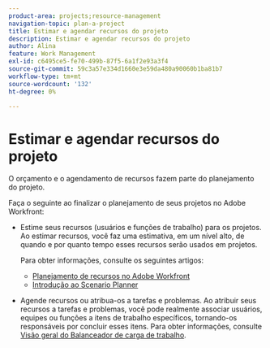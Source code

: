 ```yaml
---
product-area: projects;resource-management
navigation-topic: plan-a-project
title: Estimar e agendar recursos do projeto
description: Estimar e agendar recursos do projeto
author: Alina
feature: Work Management
exl-id: c6495ce5-fe70-499b-87f5-6a1f2e93a3f4
source-git-commit: 59c3a57e334d1660e3e59da480a90060b1ba81b7
workflow-type: tm+mt
source-wordcount: '132'
ht-degree: 0%

---
```


# Estimar e agendar recursos do projeto

<!--
<p data-mc-conditions="QuicksilverOrClassic.Draft mode">(NOTE: this article is only valuable for searching. All the information resides in other articles.)</p>
-->

O orçamento e o agendamento de recursos fazem parte do planejamento do projeto.

Faça o seguinte ao finalizar o planejamento de seus projetos no Adobe Workfront:

* Estime seus recursos (usuários e funções de trabalho) para os projetos. Ao estimar recursos, você faz uma estimativa, em um nível alto, de quando e por quanto tempo esses recursos serão usados em projetos.

  Para obter informações, consulte os seguintes artigos:

   * [Planejamento de recursos no Adobe Workfront](../../../resource-mgmt/resource-planning/resource-planning-overview.md)
   * [Introdução ao Scenario Planner](../../../scenario-planner/get-started-with-scenario-planning.md)

* Agende recursos ou atribua-os a tarefas e problemas. Ao atribuir seus recursos a tarefas e problemas, você pode realmente associar usuários, equipes ou funções a itens de trabalho específicos, tornando-os responsáveis por concluir esses itens. Para obter informações, consulte [Visão geral do Balanceador de carga de trabalho](../../../resource-mgmt/workload-balancer/overview-workload-balancer.md).
